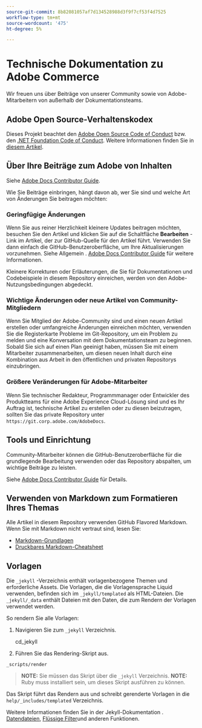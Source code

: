 ```yaml
---
source-git-commit: 8b82081057af7d134528988d3f9f7cf53f4d7525
workflow-type: tm+mt
source-wordcount: '475'
ht-degree: 5%

---
```

# Technische Dokumentation zu Adobe Commerce

Wir freuen uns über Beiträge von unserer Community sowie von Adobe-Mitarbeitern von außerhalb der Dokumentationsteams.

## Adobe Open Source-Verhaltenskodex

Dieses Projekt beachtet den [Adobe Open Source Code of Conduct](code-of-conduct.md) bzw. den [.NET Foundation Code of Conduct](https://dotnetfoundation.org/code-of-conduct). Weitere Informationen finden Sie in [diesem Artikel](contributing.md).

## Über Ihre Beiträge zum Adobe von Inhalten

Siehe [Adobe Docs Contributor Guide](https://experienceleague.adobe.com/docs/contributor/contributor-guide/introduction.html).

Wie Sie Beiträge einbringen, hängt davon ab, wer Sie sind und welche Art von Änderungen Sie beitragen möchten:

### Geringfügige Änderungen

Wenn Sie aus reiner Herzlichkeit kleinere Updates beitragen möchten, besuchen Sie den Artikel und klicken Sie auf die Schaltfläche **Bearbeiten** -Link im Artikel, der zur GitHub-Quelle für den Artikel führt. Verwenden Sie dann einfach die GitHub-Benutzeroberfläche, um Ihre Aktualisierungen vorzunehmen. Siehe Allgemein . [Adobe Docs Contributor Guide](https://experienceleague.adobe.com/docs/contributor/contributor-guide/introduction.html) für weitere Informationen.

Kleinere Korrekturen oder Erläuterungen, die Sie für Dokumentationen und Codebeispiele in diesem Repository einreichen, werden von den Adobe-Nutzungsbedingungen abgedeckt.

### Wichtige Änderungen oder neue Artikel von Community-Mitgliedern

Wenn Sie Mitglied der Adobe-Community sind und einen neuen Artikel erstellen oder umfangreiche Änderungen einreichen möchten, verwenden Sie die Registerkarte Probleme im Git-Repository, um ein Problem zu melden und eine Konversation mit dem Dokumentationsteam zu beginnen. Sobald Sie sich auf einen Plan geeinigt haben, müssen Sie mit einem Mitarbeiter zusammenarbeiten, um diesen neuen Inhalt durch eine Kombination aus Arbeit in den öffentlichen und privaten Repositorys einzubringen.

<!--
If you submit a pull request with significant changes to documentation and code examples, you'll see a message in the pull request asking you to submit an online contribution license agreement (CLA). We need you to complete the online form before we can review your pull request.
-->

### Größere Veränderungen für Adobe-Mitarbeiter

Wenn Sie technischer Redakteur, Programmmanager oder Entwickler des Produktteams für eine Adobe Experience Cloud-Lösung sind und es Ihr Auftrag ist, technische Artikel zu erstellen oder zu diesen beizutragen, sollten Sie das private Repository unter `https://git.corp.adobe.com/AdobeDocs`.

<!--Employees from other parts of the Adobe world should use the public repo for minor updates.-->

## Tools und Einrichtung

Community-Mitarbeiter können die GitHub-Benutzeroberfläche für die grundlegende Bearbeitung verwenden oder das Repository abspalten, um wichtige Beiträge zu leisten.

Siehe [Adobe Docs Contributor Guide](https://experienceleague.adobe.com/docs/contributor/contributor-guide/introduction.html) für Details.

## Verwenden von Markdown zum Formatieren Ihres Themas

Alle Artikel in diesem Repository verwenden GitHub Flavored Markdown. Wenn Sie mit Markdown nicht vertraut sind, lesen Sie:

* [Markdown-Grundlagen](https://help.github.com/articles/getting-started-with-writing-and-formatting-on-github/)
* [Druckbares Markdown-Cheatsheet](https://guides.github.com/pdfs/markdown-cheatsheet-online.pdf)

## Vorlagen

Die `_jekyll` -Verzeichnis enthält vorlagenbezogene Themen und erforderliche Assets.
Die Vorlagen, die die Vorlagensprache Liquid verwenden, befinden sich im `_jekyll/templated` als HTML-Dateien.
Die `_jekyll/_data` enthält Dateien mit den Daten, die zum Rendern der Vorlagen verwendet werden.

So rendern Sie alle Vorlagen:

1. Navigieren Sie zum `_jekyll` Verzeichnis.

   cd_jekyll

1. Führen Sie das Rendering-Skript aus.

```
_scripts/render
```

> **NOTE:** Sie müssen das Skript über die `_jekyll` Verzeichnis.
> **NOTE:** Ruby muss installiert sein, um dieses Skript ausführen zu können.

Das Skript führt das Rendern aus und schreibt gerenderte Vorlagen in die `help/_includes/templated` Verzeichnis.

Weitere Informationen finden Sie in der Jekyll-Dokumentation . [Datendateien](https://jekyllrb.com/docs/datafiles), [Flüssige Filter](https://jekyllrb.com/docs/liquid/filters/)und anderen Funktionen.
